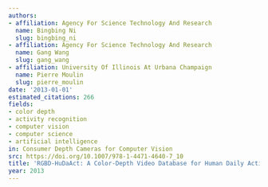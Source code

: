 ```yaml
---
authors:
- affiliation: Agency For Science Technology And Research
  name: Bingbing Ni
  slug: bingbing_ni
- affiliation: Agency For Science Technology And Research
  name: Gang Wang
  slug: gang_wang
- affiliation: University Of Illinois At Urbana Champaign
  name: Pierre Moulin
  slug: pierre_moulin
date: '2013-01-01'
estimated_citations: 266
fields:
- color depth
- activity recognition
- computer vision
- computer science
- artificial intelligence
in: Consumer Depth Cameras for Computer Vision
src: https://doi.org/10.1007/978-1-4471-4640-7_10
title: 'RGBD-HuDaAct: A Color-Depth Video Database for Human Daily Activity Recognition.'
year: 2013
---
```

